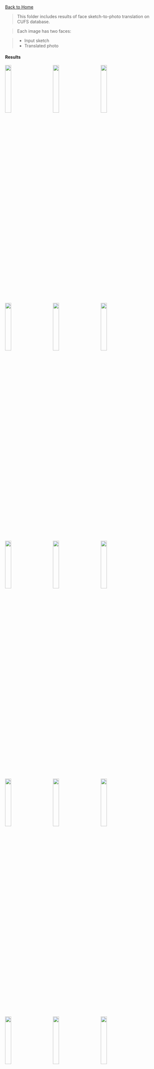 [Back to Home](https://github.com/clpeng/UniversalFPSS)

>This folder includes results of face sketch-to-photo translation on CUFS database.

>Each image has two faces:

> - Input sketch
> - Translated photo

#### Results
<img src="Results/1.jpg" width="20%">&emsp;&emsp;&emsp;&emsp;<img src="Results/2.jpg" width="20%">&emsp;&emsp;&emsp;&emsp;<img src="Results/3.jpg" width="20%">&emsp;&emsp;&emsp;&emsp;<img src="Results/4.jpg" width="20%">&emsp;&emsp;&emsp;&emsp;<img src="Results/5.jpg" width="20%">&emsp;&emsp;&emsp;&emsp;<img src="Results/6.jpg" width="20%">&emsp;&emsp;&emsp;&emsp;<img src="Results/7.jpg" width="20%">&emsp;&emsp;&emsp;&emsp;<img src="Results/8.jpg" width="20%">&emsp;&emsp;&emsp;&emsp;<img src="Results/9.jpg" width="20%">&emsp;&emsp;&emsp;&emsp;<img src="Results/10.jpg" width="20%">&emsp;&emsp;&emsp;&emsp;<img src="Results/11.jpg" width="20%">&emsp;&emsp;&emsp;&emsp;<img src="Results/12.jpg" width="20%">&emsp;&emsp;&emsp;&emsp;<img src="Results/13.jpg" width="20%">&emsp;&emsp;&emsp;&emsp;<img src="Results/14.jpg" width="20%">&emsp;&emsp;&emsp;&emsp;<img src="Results/15.jpg" width="20%">&emsp;&emsp;&emsp;&emsp;<img src="Results/16.jpg" width="20%">&emsp;&emsp;&emsp;&emsp;<img src="Results/17.jpg" width="20%">&emsp;&emsp;&emsp;&emsp;<img src="Results/18.jpg" width="20%">&emsp;&emsp;&emsp;&emsp;<img src="Results/19.jpg" width="20%">&emsp;&emsp;&emsp;&emsp;<img src="Results/20.jpg" width="20%">&emsp;&emsp;&emsp;&emsp;<img src="Results/21.jpg" width="20%">&emsp;&emsp;&emsp;&emsp;<img src="Results/22.jpg" width="20%">&emsp;&emsp;&emsp;&emsp;<img src="Results/23.jpg" width="20%">&emsp;&emsp;&emsp;&emsp;<img src="Results/24.jpg" width="20%">&emsp;&emsp;&emsp;&emsp;<img src="Results/25.jpg" width="20%">&emsp;&emsp;&emsp;&emsp;<img src="Results/26.jpg" width="20%">&emsp;&emsp;&emsp;&emsp;<img src="Results/27.jpg" width="20%">&emsp;&emsp;&emsp;&emsp;<img src="Results/28.jpg" width="20%">&emsp;&emsp;&emsp;&emsp;<img src="Results/29.jpg" width="20%">&emsp;&emsp;&emsp;&emsp;<img src="Results/30.jpg" width="20%">&emsp;&emsp;&emsp;&emsp;<img src="Results/31.jpg" width="20%">&emsp;&emsp;&emsp;&emsp;<img src="Results/32.jpg" width="20%">&emsp;&emsp;&emsp;&emsp;<img src="Results/33.jpg" width="20%">&emsp;&emsp;&emsp;&emsp;<img src="Results/34.jpg" width="20%">&emsp;&emsp;&emsp;&emsp;<img src="Results/35.jpg" width="20%">&emsp;&emsp;&emsp;&emsp;<img src="Results/36.jpg" width="20%">&emsp;&emsp;&emsp;&emsp;<img src="Results/37.jpg" width="20%">&emsp;&emsp;&emsp;&emsp;<img src="Results/38.jpg" width="20%">&emsp;&emsp;&emsp;&emsp;<img src="Results/39.jpg" width="20%">&emsp;&emsp;&emsp;&emsp;<img src="Results/40.jpg" width="20%">&emsp;&emsp;&emsp;&emsp;<img src="Results/41.jpg" width="20%">&emsp;&emsp;&emsp;&emsp;<img src="Results/42.jpg" width="20%">&emsp;&emsp;&emsp;&emsp;<img src="Results/43.jpg" width="20%">&emsp;&emsp;&emsp;&emsp;<img src="Results/44.jpg" width="20%">&emsp;&emsp;&emsp;&emsp;<img src="Results/45.jpg" width="20%">&emsp;&emsp;&emsp;&emsp;<img src="Results/46.jpg" width="20%">&emsp;&emsp;&emsp;&emsp;<img src="Results/47.jpg" width="20%">&emsp;&emsp;&emsp;&emsp;<img src="Results/48.jpg" width="20%">&emsp;&emsp;&emsp;&emsp;<img src="Results/49.jpg" width="20%">&emsp;&emsp;&emsp;&emsp;<img src="Results/50.jpg" width="20%">&emsp;&emsp;&emsp;&emsp;<img src="Results/51.jpg" width="20%">&emsp;&emsp;&emsp;&emsp;<img src="Results/52.jpg" width="20%">&emsp;&emsp;&emsp;&emsp;<img src="Results/53.jpg" width="20%">&emsp;&emsp;&emsp;&emsp;<img src="Results/54.jpg" width="20%">&emsp;&emsp;&emsp;&emsp;<img src="Results/55.jpg" width="20%">&emsp;&emsp;&emsp;&emsp;<img src="Results/56.jpg" width="20%">&emsp;&emsp;&emsp;&emsp;<img src="Results/57.jpg" width="20%">&emsp;&emsp;&emsp;&emsp;<img src="Results/58.jpg" width="20%">&emsp;&emsp;&emsp;&emsp;<img src="Results/59.jpg" width="20%">&emsp;&emsp;&emsp;&emsp;<img src="Results/60.jpg" width="20%">&emsp;&emsp;&emsp;&emsp;<img src="Results/61.jpg" width="20%">&emsp;&emsp;&emsp;&emsp;<img src="Results/62.jpg" width="20%">&emsp;&emsp;&emsp;&emsp;<img src="Results/63.jpg" width="20%">&emsp;&emsp;&emsp;&emsp;<img src="Results/64.jpg" width="20%">&emsp;&emsp;&emsp;&emsp;<img src="Results/65.jpg" width="20%">&emsp;&emsp;&emsp;&emsp;<img src="Results/66.jpg" width="20%">&emsp;&emsp;&emsp;&emsp;<img src="Results/67.jpg" width="20%">&emsp;&emsp;&emsp;&emsp;<img src="Results/68.jpg" width="20%">&emsp;&emsp;&emsp;&emsp;<img src="Results/69.jpg" width="20%">&emsp;&emsp;&emsp;&emsp;<img src="Results/70.jpg" width="20%">&emsp;&emsp;&emsp;&emsp;<img src="Results/71.jpg" width="20%">&emsp;&emsp;&emsp;&emsp;<img src="Results/72.jpg" width="20%">&emsp;&emsp;&emsp;&emsp;<img src="Results/73.jpg" width="20%">&emsp;&emsp;&emsp;&emsp;<img src="Results/74.jpg" width="20%">&emsp;&emsp;&emsp;&emsp;<img src="Results/75.jpg" width="20%">&emsp;&emsp;&emsp;&emsp;<img src="Results/76.jpg" width="20%">&emsp;&emsp;&emsp;&emsp;<img src="Results/77.jpg" width="20%">&emsp;&emsp;&emsp;&emsp;<img src="Results/78.jpg" width="20%">&emsp;&emsp;&emsp;&emsp;<img src="Results/79.jpg" width="20%">&emsp;&emsp;&emsp;&emsp;<img src="Results/80.jpg" width="20%">&emsp;&emsp;&emsp;&emsp;<img src="Results/81.jpg" width="20%">&emsp;&emsp;&emsp;&emsp;<img src="Results/82.jpg" width="20%">&emsp;&emsp;&emsp;&emsp;<img src="Results/83.jpg" width="20%">&emsp;&emsp;&emsp;&emsp;<img src="Results/84.jpg" width="20%">&emsp;&emsp;&emsp;&emsp;<img src="Results/85.jpg" width="20%">&emsp;&emsp;&emsp;&emsp;<img src="Results/86.jpg" width="20%">&emsp;&emsp;&emsp;&emsp;<img src="Results/87.jpg" width="20%">&emsp;&emsp;&emsp;&emsp;<img src="Results/88.jpg" width="20%">&emsp;&emsp;&emsp;&emsp;<img src="Results/89.jpg" width="20%">&emsp;&emsp;&emsp;&emsp;<img src="Results/90.jpg" width="20%">&emsp;&emsp;&emsp;&emsp;<img src="Results/91.jpg" width="20%">&emsp;&emsp;&emsp;&emsp;<img src="Results/92.jpg" width="20%">&emsp;&emsp;&emsp;&emsp;<img src="Results/93.jpg" width="20%">&emsp;&emsp;&emsp;&emsp;<img src="Results/94.jpg" width="20%">&emsp;&emsp;&emsp;&emsp;<img src="Results/95.jpg" width="20%">&emsp;&emsp;&emsp;&emsp;<img src="Results/96.jpg" width="20%">&emsp;&emsp;&emsp;&emsp;<img src="Results/97.jpg" width="20%">&emsp;&emsp;&emsp;&emsp;<img src="Results/98.jpg" width="20%">&emsp;&emsp;&emsp;&emsp;<img src="Results/99.jpg" width="20%">&emsp;&emsp;&emsp;&emsp;<img src="Results/100.jpg" width="20%">&emsp;&emsp;&emsp;&emsp;<img src="Results/101.jpg" width="20%">&emsp;&emsp;&emsp;&emsp;<img src="Results/102.jpg" width="20%">&emsp;&emsp;&emsp;&emsp;<img src="Results/103.jpg" width="20%">&emsp;&emsp;&emsp;&emsp;<img src="Results/104.jpg" width="20%">&emsp;&emsp;&emsp;&emsp;<img src="Results/105.jpg" width="20%">&emsp;&emsp;&emsp;&emsp;<img src="Results/106.jpg" width="20%">&emsp;&emsp;&emsp;&emsp;<img src="Results/107.jpg" width="20%">&emsp;&emsp;&emsp;&emsp;<img src="Results/108.jpg" width="20%">&emsp;&emsp;&emsp;&emsp;<img src="Results/109.jpg" width="20%">&emsp;&emsp;&emsp;&emsp;<img src="Results/110.jpg" width="20%">&emsp;&emsp;&emsp;&emsp;<img src="Results/111.jpg" width="20%">&emsp;&emsp;&emsp;&emsp;<img src="Results/112.jpg" width="20%">&emsp;&emsp;&emsp;&emsp;<img src="Results/113.jpg" width="20%">&emsp;&emsp;&emsp;&emsp;<img src="Results/114.jpg" width="20%">&emsp;&emsp;&emsp;&emsp;<img src="Results/115.jpg" width="20%">&emsp;&emsp;&emsp;&emsp;<img src="Results/116.jpg" width="20%">&emsp;&emsp;&emsp;&emsp;<img src="Results/117.jpg" width="20%">&emsp;&emsp;&emsp;&emsp;<img src="Results/118.jpg" width="20%">&emsp;&emsp;&emsp;&emsp;<img src="Results/119.jpg" width="20%">&emsp;&emsp;&emsp;&emsp;<img src="Results/120.jpg" width="20%">&emsp;&emsp;&emsp;&emsp;<img src="Results/121.jpg" width="20%">&emsp;&emsp;&emsp;&emsp;<img src="Results/122.jpg" width="20%">&emsp;&emsp;&emsp;&emsp;<img src="Results/123.jpg" width="20%">&emsp;&emsp;&emsp;&emsp;<img src="Results/124.jpg" width="20%">&emsp;&emsp;&emsp;&emsp;<img src="Results/125.jpg" width="20%">&emsp;&emsp;&emsp;&emsp;<img src="Results/126.jpg" width="20%">&emsp;&emsp;&emsp;&emsp;<img src="Results/127.jpg" width="20%">&emsp;&emsp;&emsp;&emsp;<img src="Results/128.jpg" width="20%">&emsp;&emsp;&emsp;&emsp;<img src="Results/129.jpg" width="20%">&emsp;&emsp;&emsp;&emsp;<img src="Results/130.jpg" width="20%">&emsp;&emsp;&emsp;&emsp;<img src="Results/131.jpg" width="20%">&emsp;&emsp;&emsp;&emsp;<img src="Results/132.jpg" width="20%">&emsp;&emsp;&emsp;&emsp;<img src="Results/133.jpg" width="20%">&emsp;&emsp;&emsp;&emsp;<img src="Results/134.jpg" width="20%">&emsp;&emsp;&emsp;&emsp;<img src="Results/135.jpg" width="20%">&emsp;&emsp;&emsp;&emsp;<img src="Results/136.jpg" width="20%">&emsp;&emsp;&emsp;&emsp;<img src="Results/137.jpg" width="20%">&emsp;&emsp;&emsp;&emsp;<img src="Results/138.jpg" width="20%">&emsp;&emsp;&emsp;&emsp;<img src="Results/139.jpg" width="20%">&emsp;&emsp;&emsp;&emsp;<img src="Results/140.jpg" width="20%">&emsp;&emsp;&emsp;&emsp;<img src="Results/141.jpg" width="20%">&emsp;&emsp;&emsp;&emsp;<img src="Results/142.jpg" width="20%">&emsp;&emsp;&emsp;&emsp;<img src="Results/143.jpg" width="20%">&emsp;&emsp;&emsp;&emsp;<img src="Results/144.jpg" width="20%">&emsp;&emsp;&emsp;&emsp;<img src="Results/145.jpg" width="20%">&emsp;&emsp;&emsp;&emsp;<img src="Results/146.jpg" width="20%">&emsp;&emsp;&emsp;&emsp;<img src="Results/147.jpg" width="20%">&emsp;&emsp;&emsp;&emsp;<img src="Results/148.jpg" width="20%">&emsp;&emsp;&emsp;&emsp;<img src="Results/149.jpg" width="20%">&emsp;&emsp;&emsp;&emsp;<img src="Results/150.jpg" width="20%">&emsp;&emsp;&emsp;&emsp;<img src="Results/151.jpg" width="20%">&emsp;&emsp;&emsp;&emsp;<img src="Results/152.jpg" width="20%">&emsp;&emsp;&emsp;&emsp;<img src="Results/153.jpg" width="20%">&emsp;&emsp;&emsp;&emsp;<img src="Results/154.jpg" width="20%">&emsp;&emsp;&emsp;&emsp;<img src="Results/155.jpg" width="20%">&emsp;&emsp;&emsp;&emsp;<img src="Results/156.jpg" width="20%">&emsp;&emsp;&emsp;&emsp;<img src="Results/157.jpg" width="20%">&emsp;&emsp;&emsp;&emsp;<img src="Results/158.jpg" width="20%">&emsp;&emsp;&emsp;&emsp;<img src="Results/159.jpg" width="20%">&emsp;&emsp;&emsp;&emsp;<img src="Results/160.jpg" width="20%">&emsp;&emsp;&emsp;&emsp;<img src="Results/161.jpg" width="20%">&emsp;&emsp;&emsp;&emsp;<img src="Results/162.jpg" width="20%">&emsp;&emsp;&emsp;&emsp;<img src="Results/163.jpg" width="20%">&emsp;&emsp;&emsp;&emsp;<img src="Results/164.jpg" width="20%">&emsp;&emsp;&emsp;&emsp;<img src="Results/165.jpg" width="20%">&emsp;&emsp;&emsp;&emsp;<img src="Results/166.jpg" width="20%">&emsp;&emsp;&emsp;&emsp;<img src="Results/167.jpg" width="20%">&emsp;&emsp;&emsp;&emsp;<img src="Results/168.jpg" width="20%">&emsp;&emsp;&emsp;&emsp;<img src="Results/169.jpg" width="20%">&emsp;&emsp;&emsp;&emsp;<img src="Results/170.jpg" width="20%">&emsp;&emsp;&emsp;&emsp;<img src="Results/171.jpg" width="20%">&emsp;&emsp;&emsp;&emsp;<img src="Results/172.jpg" width="20%">&emsp;&emsp;&emsp;&emsp;<img src="Results/173.jpg" width="20%">&emsp;&emsp;&emsp;&emsp;<img src="Results/174.jpg" width="20%">&emsp;&emsp;&emsp;&emsp;<img src="Results/175.jpg" width="20%">&emsp;&emsp;&emsp;&emsp;<img src="Results/176.jpg" width="20%">&emsp;&emsp;&emsp;&emsp;<img src="Results/177.jpg" width="20%">&emsp;&emsp;&emsp;&emsp;<img src="Results/178.jpg" width="20%">&emsp;&emsp;&emsp;&emsp;<img src="Results/179.jpg" width="20%">&emsp;&emsp;&emsp;&emsp;<img src="Results/180.jpg" width="20%">&emsp;&emsp;&emsp;&emsp;<img src="Results/181.jpg" width="20%">&emsp;&emsp;&emsp;&emsp;<img src="Results/182.jpg" width="20%">&emsp;&emsp;&emsp;&emsp;<img src="Results/183.jpg" width="20%">&emsp;&emsp;&emsp;&emsp;<img src="Results/184.jpg" width="20%">&emsp;&emsp;&emsp;&emsp;<img src="Results/185.jpg" width="20%">&emsp;&emsp;&emsp;&emsp;<img src="Results/186.jpg" width="20%">&emsp;&emsp;&emsp;&emsp;<img src="Results/187.jpg" width="20%">&emsp;&emsp;&emsp;&emsp;<img src="Results/188.jpg" width="20%">&emsp;&emsp;&emsp;&emsp;<img src="Results/189.jpg" width="20%">&emsp;&emsp;&emsp;&emsp;<img src="Results/190.jpg" width="20%">&emsp;&emsp;&emsp;&emsp;<img src="Results/191.jpg" width="20%">&emsp;&emsp;&emsp;&emsp;<img src="Results/192.jpg" width="20%">&emsp;&emsp;&emsp;&emsp;<img src="Results/193.jpg" width="20%">&emsp;&emsp;&emsp;&emsp;<img src="Results/194.jpg" width="20%">&emsp;&emsp;&emsp;&emsp;<img src="Results/195.jpg" width="20%">&emsp;&emsp;&emsp;&emsp;<img src="Results/196.jpg" width="20%">&emsp;&emsp;&emsp;&emsp;<img src="Results/197.jpg" width="20%">&emsp;&emsp;&emsp;&emsp;<img src="Results/198.jpg" width="20%">&emsp;&emsp;&emsp;&emsp;<img src="Results/199.jpg" width="20%">&emsp;&emsp;&emsp;&emsp;<img src="Results/200.jpg" width="20%">&emsp;&emsp;&emsp;&emsp;<img src="Results/201.jpg" width="20%">&emsp;&emsp;&emsp;&emsp;<img src="Results/202.jpg" width="20%">&emsp;&emsp;&emsp;&emsp;<img src="Results/203.jpg" width="20%">&emsp;&emsp;&emsp;&emsp;<img src="Results/204.jpg" width="20%">&emsp;&emsp;&emsp;&emsp;<img src="Results/205.jpg" width="20%">&emsp;&emsp;&emsp;&emsp;<img src="Results/206.jpg" width="20%">&emsp;&emsp;&emsp;&emsp;<img src="Results/207.jpg" width="20%">&emsp;&emsp;&emsp;&emsp;<img src="Results/208.jpg" width="20%">&emsp;&emsp;&emsp;&emsp;<img src="Results/209.jpg" width="20%">&emsp;&emsp;&emsp;&emsp;<img src="Results/210.jpg" width="20%">&emsp;&emsp;&emsp;&emsp;<img src="Results/211.jpg" width="20%">&emsp;&emsp;&emsp;&emsp;<img src="Results/212.jpg" width="20%">&emsp;&emsp;&emsp;&emsp;<img src="Results/213.jpg" width="20%">&emsp;&emsp;&emsp;&emsp;<img src="Results/214.jpg" width="20%">&emsp;&emsp;&emsp;&emsp;<img src="Results/215.jpg" width="20%">&emsp;&emsp;&emsp;&emsp;<img src="Results/216.jpg" width="20%">&emsp;&emsp;&emsp;&emsp;<img src="Results/217.jpg" width="20%">&emsp;&emsp;&emsp;&emsp;<img src="Results/218.jpg" width="20%">&emsp;&emsp;&emsp;&emsp;<img src="Results/219.jpg" width="20%">&emsp;&emsp;&emsp;&emsp;<img src="Results/220.jpg" width="20%">&emsp;&emsp;&emsp;&emsp;<img src="Results/221.jpg" width="20%">&emsp;&emsp;&emsp;&emsp;<img src="Results/222.jpg" width="20%">&emsp;&emsp;&emsp;&emsp;<img src="Results/223.jpg" width="20%">&emsp;&emsp;&emsp;&emsp;<img src="Results/224.jpg" width="20%">&emsp;&emsp;&emsp;&emsp;<img src="Results/225.jpg" width="20%">&emsp;&emsp;&emsp;&emsp;<img src="Results/226.jpg" width="20%">&emsp;&emsp;&emsp;&emsp;<img src="Results/227.jpg" width="20%">&emsp;&emsp;&emsp;&emsp;<img src="Results/228.jpg" width="20%">&emsp;&emsp;&emsp;&emsp;<img src="Results/229.jpg" width="20%">&emsp;&emsp;&emsp;&emsp;<img src="Results/230.jpg" width="20%">&emsp;&emsp;&emsp;&emsp;<img src="Results/231.jpg" width="20%">&emsp;&emsp;&emsp;&emsp;<img src="Results/232.jpg" width="20%">&emsp;&emsp;&emsp;&emsp;<img src="Results/233.jpg" width="20%">&emsp;&emsp;&emsp;&emsp;<img src="Results/234.jpg" width="20%">&emsp;&emsp;&emsp;&emsp;<img src="Results/235.jpg" width="20%">&emsp;&emsp;&emsp;&emsp;<img src="Results/236.jpg" width="20%">&emsp;&emsp;&emsp;&emsp;<img src="Results/237.jpg" width="20%">&emsp;&emsp;&emsp;&emsp;<img src="Results/238.jpg" width="20%">&emsp;&emsp;&emsp;&emsp;<img src="Results/239.jpg" width="20%">&emsp;&emsp;&emsp;&emsp;<img src="Results/240.jpg" width="20%">&emsp;&emsp;&emsp;&emsp;<img src="Results/241.jpg" width="20%">&emsp;&emsp;&emsp;&emsp;<img src="Results/242.jpg" width="20%">&emsp;&emsp;&emsp;&emsp;<img src="Results/243.jpg" width="20%">&emsp;&emsp;&emsp;&emsp;<img src="Results/244.jpg" width="20%">&emsp;&emsp;&emsp;&emsp;<img src="Results/245.jpg" width="20%">&emsp;&emsp;&emsp;&emsp;<img src="Results/246.jpg" width="20%">&emsp;&emsp;&emsp;&emsp;<img src="Results/247.jpg" width="20%">&emsp;&emsp;&emsp;&emsp;<img src="Results/248.jpg" width="20%">&emsp;&emsp;&emsp;&emsp;<img src="Results/249.jpg" width="20%">&emsp;&emsp;&emsp;&emsp;<img src="Results/250.jpg" width="20%">&emsp;&emsp;&emsp;&emsp;<img src="Results/251.jpg" width="20%">&emsp;&emsp;&emsp;&emsp;<img src="Results/252.jpg" width="20%">&emsp;&emsp;&emsp;&emsp;<img src="Results/253.jpg" width="20%">&emsp;&emsp;&emsp;&emsp;<img src="Results/254.jpg" width="20%">&emsp;&emsp;&emsp;&emsp;<img src="Results/255.jpg" width="20%">&emsp;&emsp;&emsp;&emsp;<img src="Results/256.jpg" width="20%">&emsp;&emsp;&emsp;&emsp;<img src="Results/257.jpg" width="20%">&emsp;&emsp;&emsp;&emsp;<img src="Results/258.jpg" width="20%">&emsp;&emsp;&emsp;&emsp;<img src="Results/259.jpg" width="20%">&emsp;&emsp;&emsp;&emsp;<img src="Results/260.jpg" width="20%">&emsp;&emsp;&emsp;&emsp;<img src="Results/261.jpg" width="20%">&emsp;&emsp;&emsp;&emsp;<img src="Results/262.jpg" width="20%">&emsp;&emsp;&emsp;&emsp;<img src="Results/263.jpg" width="20%">&emsp;&emsp;&emsp;&emsp;<img src="Results/264.jpg" width="20%">&emsp;&emsp;&emsp;&emsp;<img src="Results/265.jpg" width="20%">&emsp;&emsp;&emsp;&emsp;<img src="Results/266.jpg" width="20%">&emsp;&emsp;&emsp;&emsp;<img src="Results/267.jpg" width="20%">&emsp;&emsp;&emsp;&emsp;<img src="Results/268.jpg" width="20%">&emsp;&emsp;&emsp;&emsp;<img src="Results/269.jpg" width="20%">&emsp;&emsp;&emsp;&emsp;<img src="Results/270.jpg" width="20%">&emsp;&emsp;&emsp;&emsp;<img src="Results/271.jpg" width="20%">&emsp;&emsp;&emsp;&emsp;<img src="Results/272.jpg" width="20%">&emsp;&emsp;&emsp;&emsp;<img src="Results/273.jpg" width="20%">&emsp;&emsp;&emsp;&emsp;<img src="Results/274.jpg" width="20%">&emsp;&emsp;&emsp;&emsp;<img src="Results/275.jpg" width="20%">&emsp;&emsp;&emsp;&emsp;<img src="Results/276.jpg" width="20%">&emsp;&emsp;&emsp;&emsp;<img src="Results/277.jpg" width="20%">&emsp;&emsp;&emsp;&emsp;<img src="Results/278.jpg" width="20%">&emsp;&emsp;&emsp;&emsp;<img src="Results/279.jpg" width="20%">&emsp;&emsp;&emsp;&emsp;<img src="Results/280.jpg" width="20%">&emsp;&emsp;&emsp;&emsp;<img src="Results/281.jpg" width="20%">&emsp;&emsp;&emsp;&emsp;<img src="Results/282.jpg" width="20%">&emsp;&emsp;&emsp;&emsp;<img src="Results/283.jpg" width="20%">&emsp;&emsp;&emsp;&emsp;<img src="Results/284.jpg" width="20%">&emsp;&emsp;&emsp;&emsp;